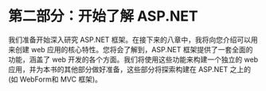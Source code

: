 # 第二部分：开始了解 ASP.NET

我们准备开始深入研究 ASP.NET 框架。在接下来的八章中，我将向您介绍可以用来创建 web 应用的核心特性。您将会了解到，ASP.NET 框架提供了一套全面的功能，涵盖了 web 开发的各个方面。我们将使用这些功能来构建一个独立的 web 应用，并为本书的其他部分做好准备，这些部分将探索构建在 ASP.NET 之上的(如 WebForm和 MVC 框架)。

